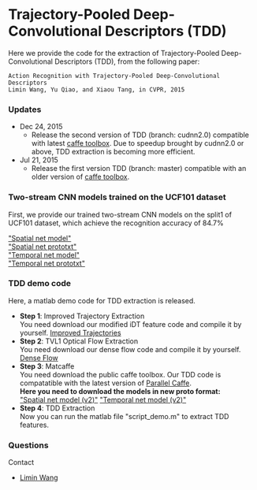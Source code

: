 # Trajectory-Pooled Deep-Convolutional Descriptors (TDD)
Here we provide the code for the extraction of Trajectory-Pooled Deep-Convolutional Descriptors (TDD), from the following paper:

    Action Recognition with Trajectory-Pooled Deep-Convolutional Descriptors
    Limin Wang, Yu Qiao, and Xiaou Tang, in CVPR, 2015
### Updates
- Dec 24, 2015
  * Release the second version of TDD (branch: cudnn2.0) compatible with latest [caffe toolbox](https://github.com/yjxiong/caffe). Due to speedup brought by cudnn2.0 or above, TDD extraction is becoming more efficient.
- Jul 21, 2015
  * Release the first version TDD (branch: master) compatible with an older version of [caffe toolbox](https://github.com/wanglimin/caffe).

### Two-stream CNN models trained on the UCF101 dataset
First, we provide our trained two-stream CNN models on the split1 of UCF101 dataset, which achieve the recognition accuracy of 84.7%

["Spatial net model"](http://mmlab.siat.ac.cn/tdd/spatial.caffemodel) </br> 
["Spatial net prototxt"](http://mmlab.siat.ac.cn/tdd/spatial_cls.prototxt) </br>
["Temporal net model"](http://mmlab.siat.ac.cn/tdd/temporal.caffemodel) </br>
["Temporal net prototxt"](http://mmlab.siat.ac.cn/tdd/temporal_cls.prototxt)

### TDD demo code
Here, a matlab demo code for TDD extraction is released.

- **Step 1**: Improved Trajectory Extraction </br>
You need download our modified iDT feature code and compile it by yourself. [Improved Trajectories](https://github.com/wanglimin/improved_trajectory)
- **Step 2**: TVL1 Optical Flow Extraction </br>
You need download our dense flow code and compile it by yourself. [Dense Flow](https://github.com/wanglimin/dense_flow)
- **Step 3**: Matcaffe  </br>
You need download the public caffe toolbox. Our TDD code is compatatible with the latest version of [Parallel Caffe](https://github.com/yjxiong/caffe). </br>
**Here you need to download the models in new proto format:** </br>
["Spatial net model (v2)"](http://mmlab.siat.ac.cn/tdd/spatial_v2.caffemodel) ["Temporal net model (v2)"](http://mmlab.siat.ac.cn/tdd/temporal_v2.caffemodel) </br>
- **Step 4**: TDD Extraction </br>
Now you can run the matlab file "script_demo.m" to extract TDD features.


### Questions
Contact 
- [Limin Wang](http://wanglimin.github.io/)

